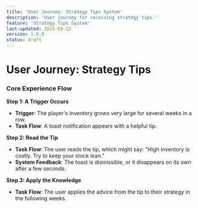 ```yaml
---
title: 'User Journey: Strategy Tips System'
description: 'User journey for receiving strategy tips.'
feature: 'Strategy Tips System'
last-updated: 2025-09-22
version: 1.0.0
status: draft
---
```


# User Journey: Strategy Tips

### Core Experience Flow

**Step 1: A Trigger Occurs**
- **Trigger**: The player's inventory grows very large for several weeks in a row.
- **Task Flow**: A toast notification appears with a helpful tip.

**Step 2: Read the Tip**
- **Task Flow**: The user reads the tip, which might say: "High inventory is costly. Try to keep your stock lean."
- **System Feedback**: The toast is dismissible, or it disappears on its own after a few seconds.

**Step 3: Apply the Knowledge**
- **Task Flow**: The user applies the advice from the tip to their strategy in the following weeks.
